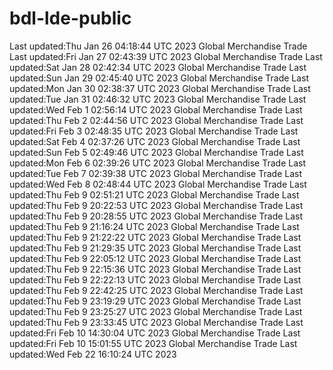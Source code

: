 # bdl-lde-public
Last updated:Thu Jan 26 04:18:44 UTC 2023
Global Merchandise Trade Last updated:Fri Jan 27 02:43:39 UTC 2023
Global Merchandise Trade Last updated:Sat Jan 28 02:42:34 UTC 2023
Global Merchandise Trade Last updated:Sun Jan 29 02:45:40 UTC 2023
Global Merchandise Trade Last updated:Mon Jan 30 02:38:37 UTC 2023
Global Merchandise Trade Last updated:Tue Jan 31 02:46:32 UTC 2023
Global Merchandise Trade Last updated:Wed Feb  1 02:56:14 UTC 2023
Global Merchandise Trade Last updated:Thu Feb  2 02:44:56 UTC 2023
Global Merchandise Trade Last updated:Fri Feb  3 02:48:35 UTC 2023
Global Merchandise Trade Last updated:Sat Feb  4 02:37:26 UTC 2023
Global Merchandise Trade Last updated:Sun Feb  5 02:49:46 UTC 2023
Global Merchandise Trade Last updated:Mon Feb  6 02:39:26 UTC 2023
Global Merchandise Trade Last updated:Tue Feb  7 02:39:38 UTC 2023
Global Merchandise Trade Last updated:Wed Feb  8 02:48:44 UTC 2023
Global Merchandise Trade Last updated:Thu Feb  9 02:51:21 UTC 2023
Global Merchandise Trade Last updated:Thu Feb  9 20:22:53 UTC 2023
Global Merchandise Trade Last updated:Thu Feb  9 20:28:55 UTC 2023
Global Merchandise Trade Last updated:Thu Feb  9 21:16:24 UTC 2023
Global Merchandise Trade Last updated:Thu Feb  9 21:22:22 UTC 2023
Global Merchandise Trade Last updated:Thu Feb  9 21:29:35 UTC 2023
Global Merchandise Trade Last updated:Thu Feb  9 22:05:12 UTC 2023
Global Merchandise Trade Last updated:Thu Feb  9 22:15:36 UTC 2023
Global Merchandise Trade Last updated:Thu Feb  9 22:22:13 UTC 2023
Global Merchandise Trade Last updated:Thu Feb  9 22:42:25 UTC 2023
Global Merchandise Trade Last updated:Thu Feb  9 23:19:29 UTC 2023
Global Merchandise Trade Last updated:Thu Feb  9 23:25:27 UTC 2023
Global Merchandise Trade Last updated:Thu Feb  9 23:33:45 UTC 2023
Global Merchandise Trade Last updated:Fri Feb 10 14:30:04 UTC 2023
Global Merchandise Trade Last updated:Fri Feb 10 15:01:55 UTC 2023
Global Merchandise Trade Last updated:Wed Feb 22 16:10:24 UTC 2023
